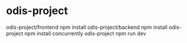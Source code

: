 # odis-project



odis-project/frontend npm install
odis-project/backend npm install
odis-project npm install concurrently
odis-project npm run dev
